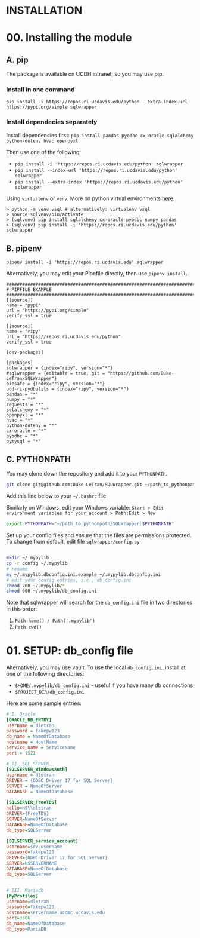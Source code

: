 # INSTALLATION
# 00. Installing the module

## A. pip
The package is available on UCDH intranet, so you may use pip.

### Install in one command
`pip install -i https://repos.ri.ucdavis.edu/python --extra-index-url https://pypi.org/simple sqlwrapper`

### Install dependecies separately
Install dependencies first: 
`pip install pandas pyodbc cx-oracle sqlalchemy python-dotenv hvac openpyxl` 

Then use one of the following:
* `pip install -i 'https://repos.ri.ucdavis.edu/python' sqlwrapper`
* `pip install --index-url 'https://repos.ri.ucdavis.edu/python' sqlwrapper`
* `pip install --extra-index 'https://repos.ri.ucdavis.edu/python' sqlwrapper`

Using `virtualenv` or `venv`. More on python virtual environments [here](https://realpython.com/python-virtual-environments-a-primer/).

```
> python -m venv vsql # alternatively: virtualenv vsql
> source sqlvenv/bin/activate
> (sqlvenv) pip install sqlalchemy cx-oracle pyodbc numpy pandas
> (sqlvenv) pip install -i 'https://repos.ri.ucdavis.edu/python' sqlwrapper
```

## B. pipenv
`pipenv install -i 'https://repos.ri.ucdavis.edu' sqlwrapper`

Alternatively, you may edit your Pipefile directly, then use `pipenv install`.
```
################################################################################
# PIPFILE EXAMPLE
################################################################################
[[source]]
name = "pypi"
url = "https://pypi.org/simple"
verify_ssl = true

[[source]]
name = "ripy"
url = "https://repos.ri.ucdavis.edu/python"
verify_ssl = true

[dev-packages]

[packages]
sqlwrapper = {index="ripy", version="*"}
#sqlwrapper = {editable = true, git = "https://github.com/Duke-LeTran/SQLWrapper"}
piesafe = {index="ripy", version="*"}
ucd-ri-pydbutils = {index="ripy", version="*"}
pandas = "*"
numpy = "*"
requests = "*"
sqlalchemy = "*"
openpyxl = "*"
hvac = "*"
python-dotenv = "*"
cx-oracle = "*"
pyodbc = "*"
pymysql = "*"
```

## C. PYTHONPATH
You may clone down the repository and add it to your `PYTHONPATH`.

```bash
git clone git@github.com:Duke-LeTran/SQLWrapper.git ~/path_to_pythonpath/SQLWrapper
```

Add this line below to your `~/.bashrc` file

Similarly on Windows, edit your Windows  variable:
`Start > Edit environment variables for your account > Path:Edit > New`

```bash
export PYTHONPATH="~/path_to_pythonpath/SQLWrapper:$PYTHONPATH"
```

Set up your config files and ensure that the files are permissions protected.
To change from default, edit file `sqlwrapper/config.py`

```bash

mkdir ~/.mypylib
cp -r config ~/.mypylib
# rename
mv ~/.mypylib.dbconfig.ini.example ~/.mypylib.dbconfig.ini
# edit your config entries, i.e., db_config.ini
chmod 700 ~/.mypylib/* 
chmod 600 ~/.mypylib/db_config.ini
```

Note that sqlwrapper will search for the `db_config.ini` file in two directories 
in this order: 
1. `Path.home() / Path('.mypylib')`
2. `Path.cwd()`

# 01. SETUP: db_config file
Alternatively, you may use vault. To use the local `db_config.ini`, install at
one of the following directories:
* `$HOME/.mypylib/db_config.ini` - useful if you have many db connections
* `$PROJECT_DIR/db_config.ini`

Here are some sample entries:
```ini
# I. Oracle
[ORACLE_DB_ENTRY] 
username = dletran
password = fakepw123
db_name = NameOfDatabase
hostname = HostName
service_name = ServiceName
port = 1521

# II. SQL SERVER
[SQLSERVER_WindowsAuth]
username = dletran
DRIVER = {ODBC Driver 17 for SQL Server}
SERVER = NameOfServer
DATABASE = NameOfDatabase

[SQLSERVER_FreeTDS]
hello=HS\\dletran
DRIVER={FreeTDS}
SERVER=NameOfServer
DATABASE=NameOfDatabase
db_type=SQLServer

[SQLSERVER_service_account]
username=srv-username
password=fakepw123
DRIVER={ODBC Driver 17 for SQL Server}
SERVER=HSSERVERNAME
DATABASE=NameOfDatabase
db_type=SQLServer


# III. Mariadb
[MyProfiles]
username=dletran
password=fakepw123
hostname=servername.ucdmc.ucdavis.edu
port=3306
db_name=NameOfDatabase
db_type=MariaDB
```